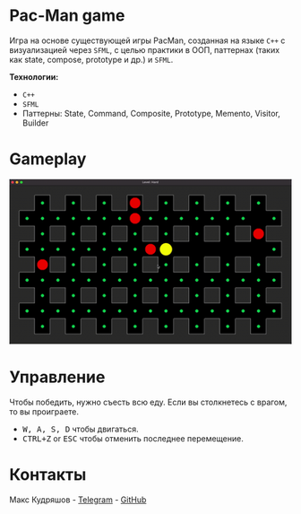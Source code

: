 # Pac-Man game

Игра на основе существующей игры PacMan, созданная на языке `C++` с визуализацией через `SFML`, с целью практики в ООП,
паттернах (таких как
state, compose, prototype и др.) и `SFML`.

**Технологии:**

- `C++`
- `SFML`
- Паттерны: State, Command, Composite, Prototype, Memento, Visitor, Builder

# Gameplay

<p align="left"><img src="images/gif.gif" width="600px"></p>

# Управление

Чтобы победить, нужно съесть всю еду. Если вы столкнетесь с врагом, то вы проиграете.

- <kbd>W, A, S, D</kbd> чтобы двигаться.
- <kbd>CTRL+Z</kbd> or <kbd>ESC</kbd> чтобы отменить последнее перемещение.

# Контакты

Макс Кудряшов - [Telegram](https://t.me/kudrmax) - [GitHub](https://github.com/kudrmax)
